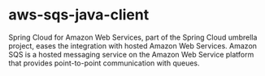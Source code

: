 # aws-sqs-java-client
Spring Cloud for Amazon Web Services, part of the Spring Cloud umbrella project, eases the integration with hosted Amazon Web Services. Amazon SQS is a hosted messaging service on the Amazon Web Service platform that provides point-to-point communication with queues.
